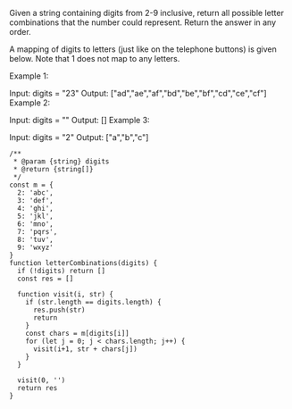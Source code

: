 Given a string containing digits from 2-9 inclusive, return all possible letter combinations that the number could represent. Return the answer in any order.

A mapping of digits to letters (just like on the telephone buttons) is given below. Note that 1 does not map to any letters.

Example 1:

Input: digits = "23"
Output: ["ad","ae","af","bd","be","bf","cd","ce","cf"]
Example 2:

Input: digits = ""
Output: []
Example 3:

Input: digits = "2"
Output: ["a","b","c"]

```
/**
 * @param {string} digits
 * @return {string[]}
 */
const m = {
  2: 'abc',
  3: 'def',
  4: 'ghi',
  5: 'jkl',
  6: 'mno',
  7: 'pqrs',
  8: 'tuv',
  9: 'wxyz'
}
function letterCombinations(digits) {
  if (!digits) return []
  const res = []

  function visit(i, str) {
    if (str.length == digits.length) {
      res.push(str)
      return
    }
    const chars = m[digits[i]]
    for (let j = 0; j < chars.length; j++) {
      visit(i+1, str + chars[j])
    }
  }

  visit(0, '')
  return res
}
```
